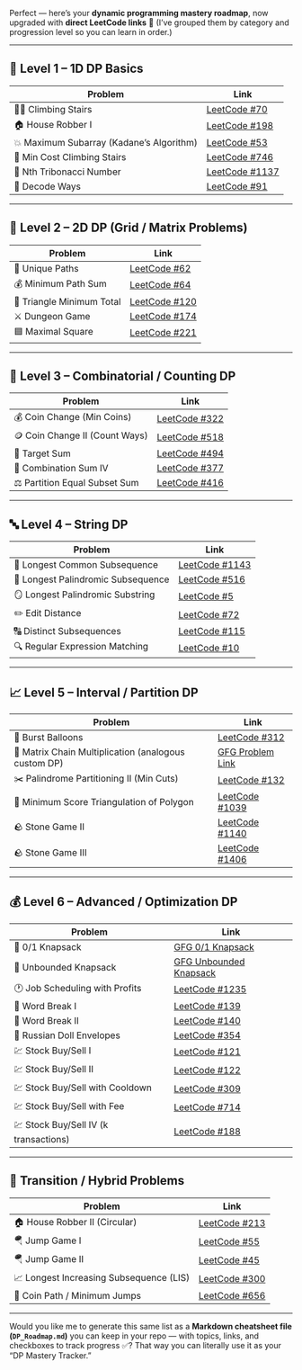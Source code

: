 Perfect — here’s your **dynamic programming mastery roadmap**, now upgraded with **direct LeetCode links** 🔗
(I’ve grouped them by category and progression level so you can learn in order.)

---

## 🧩 **Level 1 – 1D DP Basics**

| Problem                                  | Link                                                                     |
| ---------------------------------------- | ------------------------------------------------------------------------ |
| 🧗‍♂️ Climbing Stairs                    | [LeetCode #70](https://leetcode.com/problems/climbing-stairs/)           |
| 🏠 House Robber I                        | [LeetCode #198](https://leetcode.com/problems/house-robber/)             |
| 💥 Maximum Subarray (Kadane’s Algorithm) | [LeetCode #53](https://leetcode.com/problems/maximum-subarray/)          |
| 💸 Min Cost Climbing Stairs              | [LeetCode #746](https://leetcode.com/problems/min-cost-climbing-stairs/) |
| 🔢 Nth Tribonacci Number                 | [LeetCode #1137](https://leetcode.com/problems/n-th-tribonacci-number/)  |
| 🔐 Decode Ways                           | [LeetCode #91](https://leetcode.com/problems/decode-ways/)               |

---

## 🧱 **Level 2 – 2D DP (Grid / Matrix Problems)**

| Problem                   | Link                                                            |
| ------------------------- | --------------------------------------------------------------- |
| 🚶 Unique Paths           | [LeetCode #62](https://leetcode.com/problems/unique-paths/)     |
| 💰 Minimum Path Sum       | [LeetCode #64](https://leetcode.com/problems/minimum-path-sum/) |
| 🔺 Triangle Minimum Total | [LeetCode #120](https://leetcode.com/problems/triangle/)        |
| ⚔️ Dungeon Game           | [LeetCode #174](https://leetcode.com/problems/dungeon-game/)    |
| 🟦 Maximal Square         | [LeetCode #221](https://leetcode.com/problems/maximal-square/)  |

---

## 🧠 **Level 3 – Combinatorial / Counting DP**

| Problem                        | Link                                                                       |
| ------------------------------ | -------------------------------------------------------------------------- |
| 💰 Coin Change (Min Coins)     | [LeetCode #322](https://leetcode.com/problems/coin-change/)                |
| 🪙 Coin Change II (Count Ways) | [LeetCode #518](https://leetcode.com/problems/coin-change-ii/)             |
| 🎯 Target Sum                  | [LeetCode #494](https://leetcode.com/problems/target-sum/)                 |
| 🧮 Combination Sum IV          | [LeetCode #377](https://leetcode.com/problems/combination-sum-iv/)         |
| ⚖️ Partition Equal Subset Sum  | [LeetCode #416](https://leetcode.com/problems/partition-equal-subset-sum/) |

---

## 🔤 **Level 4 – String DP**

| Problem                            | Link                                                                            |
| ---------------------------------- | ------------------------------------------------------------------------------- |
| 🔡 Longest Common Subsequence      | [LeetCode #1143](https://leetcode.com/problems/longest-common-subsequence/)     |
| 💎 Longest Palindromic Subsequence | [LeetCode #516](https://leetcode.com/problems/longest-palindromic-subsequence/) |
| 🪞 Longest Palindromic Substring   | [LeetCode #5](https://leetcode.com/problems/longest-palindromic-substring/)     |
| ✏️ Edit Distance                   | [LeetCode #72](https://leetcode.com/problems/edit-distance/)                    |
| 🔠 Distinct Subsequences           | [LeetCode #115](https://leetcode.com/problems/distinct-subsequences/)           |
| 🔍 Regular Expression Matching     | [LeetCode #10](https://leetcode.com/problems/regular-expression-matching/)      |

---

## 📈 **Level 5 – Interval / Partition DP**

| Problem                                              | Link                                                                                              |
| ---------------------------------------------------- | ------------------------------------------------------------------------------------------------- |
| 🎈 Burst Balloons                                    | [LeetCode #312](https://leetcode.com/problems/burst-balloons/)                                    |
| 🧮 Matrix Chain Multiplication (analogous custom DP) | [GFG Problem Link](https://practice.geeksforgeeks.org/problems/matrix-chain-multiplication0303/1) |
| ✂️ Palindrome Partitioning II (Min Cuts)             | [LeetCode #132](https://leetcode.com/problems/palindrome-partitioning-ii/)                        |
| 🔺 Minimum Score Triangulation of Polygon            | [LeetCode #1039](https://leetcode.com/problems/minimum-score-triangulation-of-polygon/)           |
| 🪨 Stone Game II                                     | [LeetCode #1140](https://leetcode.com/problems/stone-game-ii/)                                    |
| 🪨 Stone Game III                                    | [LeetCode #1406](https://leetcode.com/problems/stone-game-iii/)                                   |

---

## 💰 **Level 6 – Advanced / Optimization DP**

| Problem                               | Link                                                                                                      |
| ------------------------------------- | --------------------------------------------------------------------------------------------------------- |
| 🎒 0/1 Knapsack                       | [GFG 0/1 Knapsack](https://practice.geeksforgeeks.org/problems/0-1-knapsack-problem0945/1)                |
| 💼 Unbounded Knapsack                 | [GFG Unbounded Knapsack](https://practice.geeksforgeeks.org/problems/knapsack-with-duplicate-items4201/1) |
| 🕐 Job Scheduling with Profits        | [LeetCode #1235](https://leetcode.com/problems/maximum-profit-in-job-scheduling/)                         |
| 🧩 Word Break I                       | [LeetCode #139](https://leetcode.com/problems/word-break/)                                                |
| 🧩 Word Break II                      | [LeetCode #140](https://leetcode.com/problems/word-break-ii/)                                             |
| 🧧 Russian Doll Envelopes             | [LeetCode #354](https://leetcode.com/problems/russian-doll-envelopes/)                                    |
| 💹 Stock Buy/Sell I                   | [LeetCode #121](https://leetcode.com/problems/best-time-to-buy-and-sell-stock/)                           |
| 💹 Stock Buy/Sell II                  | [LeetCode #122](https://leetcode.com/problems/best-time-to-buy-and-sell-stock-ii/)                        |
| 💹 Stock Buy/Sell with Cooldown       | [LeetCode #309](https://leetcode.com/problems/best-time-to-buy-and-sell-stock-with-cooldown/)             |
| 💹 Stock Buy/Sell with Fee            | [LeetCode #714](https://leetcode.com/problems/best-time-to-buy-and-sell-stock-with-transaction-fee/)      |
| 💹 Stock Buy/Sell IV (k transactions) | [LeetCode #188](https://leetcode.com/problems/best-time-to-buy-and-sell-stock-iv/)                        |

---

## 🔁 **Transition / Hybrid Problems**

| Problem                                 | Link                                                                           |
| --------------------------------------- | ------------------------------------------------------------------------------ |
| 🏠 House Robber II (Circular)           | [LeetCode #213](https://leetcode.com/problems/house-robber-ii/)                |
| 🪂 Jump Game I                          | [LeetCode #55](https://leetcode.com/problems/jump-game/)                       |
| 🪂 Jump Game II                         | [LeetCode #45](https://leetcode.com/problems/jump-game-ii/)                    |
| 📈 Longest Increasing Subsequence (LIS) | [LeetCode #300](https://leetcode.com/problems/longest-increasing-subsequence/) |
| 🧠 Coin Path / Minimum Jumps            | [LeetCode #656](https://leetcode.com/problems/coin-path/)                      |

---

Would you like me to generate this same list as a **Markdown cheatsheet file (`DP_Roadmap.md`)** you can keep in your repo — with topics, links, and checkboxes to track progress ✅?
That way you can literally use it as your “DP Mastery Tracker.”
